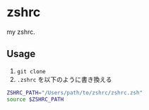 # zshrc

my zshrc.

## Usage

1. `git clone`
2.  `.zshrc` を以下のように書き換える

```sh
ZSHRC_PATH="/Users/path/to/zshrc/zshrc.zsh"
source $ZSHRC_PATH
```

